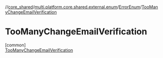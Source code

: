 //[core_shared](../../../../index.md)/[multi.platform.core.shared.external.enum](../../index.md)/[ErrorEnum](../index.md)/[TooManyChangeEmailVerification](index.md)

# TooManyChangeEmailVerification

[common]\
[TooManyChangeEmailVerification](index.md)
